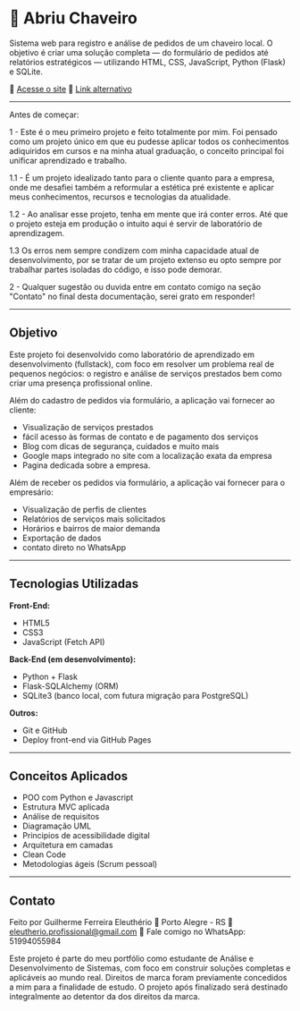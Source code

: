 # 🔐 Abriu Chaveiro

Sistema web para registro e análise de pedidos de um chaveiro local. O objetivo é criar uma solução completa — do formulário de pedidos até relatórios estratégicos — utilizando HTML, CSS, JavaScript, Python (Flask) e SQLite.

🔗 [Acesse o site](https://eleutherio.github.io/Abriuchaveiro/)
🔗 [Link alternativo](https://abriuchaveiroapp.vercel.app/)

---
Antes de começar:

1 - Este é o meu primeiro projeto e feito totalmente por mim. Foi pensado como um projeto único em que eu pudesse aplicar todos os conhecimentos adiquiridos em cursos e na minha atual graduação, o conceito principal foi unificar aprendizado e trabalho.

1.1 - É um projeto idealizado tanto para o cliente quanto para a empresa, onde me desafiei também a reformular a estética pré existente e aplicar meus conhecimentos, recursos e tecnologias da atualidade.

1.2 - Ao analisar esse projeto, tenha em mente que irá conter erros. Até que o projeto esteja em produção o intuito aqui é servir de laboratório de aprendizagem.

1.3 Os erros nem sempre condizem com minha capacidade atual de desenvolvimento, por se tratar de um projeto extenso eu opto sempre por trabalhar partes isoladas do código, e isso pode demorar. 

2 - Qualquer sugestão ou duvida entre em contato comigo na seção "Contato" no final desta documentação, serei grato em responder!

---

## Objetivo

Este projeto foi desenvolvido como laboratório de aprendizado em desenvolvimento (fullstack), com foco em resolver um problema real de pequenos negócios: o registro e análise de serviços prestados bem como criar uma presença profissional online.

Além do cadastro de pedidos via formulário, a aplicação vai fornecer ao cliente:
- Visualização de serviços prestados
- fácil acesso às formas de contato e de pagamento dos serviços
- Blog com dicas de segurança, cuidados e muito mais
- Google maps integrado no site com a localização exata da empresa
- Pagina dedicada sobre a empresa.

Além de receber os pedidos via formulário, a aplicação vai fornecer para o empresário:
- Visualização de perfis de clientes
- Relatórios de serviços mais solicitados
- Horários e bairros de maior demanda
- Exportação de dados
- contato direto no WhatsApp
---

## Tecnologias Utilizadas

**Front-End:**
- HTML5
- CSS3
- JavaScript (Fetch API)

**Back-End (em desenvolvimento):**
- Python + Flask
- Flask-SQLAlchemy (ORM)
- SQLite3 (banco local, com futura migração para PostgreSQL)

**Outros:**
- Git e GitHub
- Deploy front-end via GitHub Pages

---

## Conceitos Aplicados

- POO com Python e Javascript
- Estrutura MVC aplicada
- Análise de requisitos
- Diagramação UML
- Principios de acessibilidade digital
- Arquitetura em camadas
- Clean Code
- Metodologias ágeis (Scrum pessoal)

---

## Contato
Feito por Guilherme Ferreira Eleuthério
📍 Porto Alegre - RS
📧 eleutherio.profissional@gmail.com
📱 Fale comigo no WhatsApp: 51994055984

Este projeto é parte do meu portfólio como estudante de Análise e Desenvolvimento de Sistemas, com foco em construir soluções completas e aplicáveis ao mundo real.
Direitos de marca foram previamente concedidos a mim para a finalidade de estudo. O projeto após finalizado será destinado integralmente ao detentor da dos direitos da marca.
